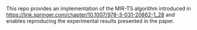 This repo provides an implementation of the MIR-TS algorithm introduced in https://link.springer.com/chapter/10.1007/978-3-031-20862-1_28 and enables reproducing the experimental results presented in the paper.
